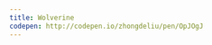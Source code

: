 ```yaml
---
title: Wolverine                         
codepen: http://codepen.io/zhongdeliu/pen/OpJOgJ 
---
```

